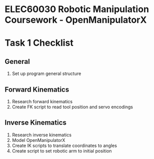 # ELEC60030 Robotic Manipulation Coursework - OpenManipulatorX
# Task 1 Checklist

## General 
1. Set up program general structure 

## Forward Kinematics 
1. Research forward kinematics 
2. Create FK script to read tool position and servo encodings 

## Inverse Kinematics 
1. Research inverse kinematics 
2. Model OpenManipulatorX 
3. Create IK scripts to translate coordinates to angles 
4. Create script to set robotic arm to initial position
